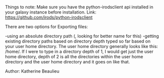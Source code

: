 Things to note: Make sure you have the python-irodsclient api installed in your galaxy instance before installation.
Link: https://github.com/irods/python-irodsclient


There are two options for Exporting files:

-using an absolute directory path (, looking for better name for this) 
-getting existing directory paths based on directory depth typed so far based on your user home directory. The user home
directory generally looks like this: <yourzone>/home/<yourusername>. If I were to type in a directory depth of 1, I would get 
just the user home directory, depth of 2 is all the directories within the user home directory and the user home directory and it
goes on like that.


Author: Katherine Beaulieu
